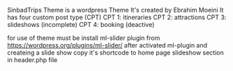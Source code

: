 SinbadTrips Theme is a wordpress Theme
It's created by Ebrahim Moeini
It has four custom post type (CPT)
CPT 1: itineraries
CPT 2: attractions
CPT 3: slideshows (incomplete)
CPT 4: booking (deactive)

for use of theme must be install ml-slider plugin from https://wordpress.org/plugins/ml-slider/
after activated ml-plugin and createing a slide show copy it's shortcode to home page slideshow section in header.php file

